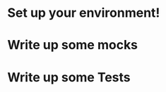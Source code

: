 <!-- TITLE: Testing API's -->
<!-- SUBTITLE: How to do it! -->

# Set up your environment!
# Write up some mocks
# Write up some Tests